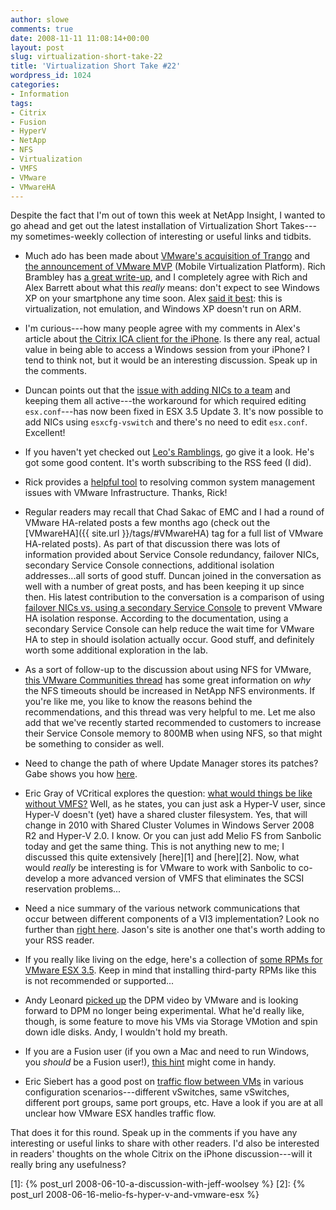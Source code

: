 ```yaml
---
author: slowe
comments: true
date: 2008-11-11 11:08:14+00:00
layout: post
slug: virtualization-short-take-22
title: 'Virtualization Short Take #22'
wordpress_id: 1024
categories:
- Information
tags:
- Citrix
- Fusion
- HyperV
- NetApp
- NFS
- Virtualization
- VMFS
- VMware
- VMwareHA
---
```


Despite the fact that I'm out of town this week at NetApp Insight, I wanted to go ahead and get out the latest installation of Virtualization Short Takes---my sometimes-weekly collection of interesting or useful links and tidbits.

* Much ado has been made about [VMware's acquisition of Trango](http://www.virtualization.info/2008/11/vmware-acquires-trango-hypervisor-is.html) and [the announcement of VMware MVP](http://vmware.com/company/news/releases/mvp.html) (Mobile Virtualization Platform). Rich Brambley has [a great write-up](http://vmetc.com/2008/11/11/what-does-vmware-mvp-provide-for-vdi-in-the-cloud-businesses-and-users/), and I completely agree with Rich and Alex Barrett about what this _really_ means: don't expect to see Windows XP on your smartphone any time soon. Alex [said it best](http://servervirtualization.blogs.techtarget.com/2008/11/10/vmware-mvp-does-not-equal-windows-xp-on-your-phone/): this is virtualization, not emulation, and Windows XP doesn't run on ARM.

* I'm curious---how many people agree with my comments in Alex's article about [the Citrix ICA client for the iPhone](http://searchservervirtualization.techtarget.com/news/article/0,289142,sid94_gci1337825,00.html). Is there any real, actual value in being able to access a Windows session from your iPhone? I tend to think not, but it would be an interesting discussion. Speak up in the comments.

* Duncan points out that the [issue with adding NICs to a team](http://www.yellow-bricks.com/2008/11/07/scripted-installs-and-nic-teaming/) and keeping them all active---the workaround for which required editing `esx.conf`---has now been fixed in ESX 3.5 Update 3. It's now possible to add NICs using `esxcfg-vswitch` and there's no need to edit `esx.conf`. Excellent!

* If you haven't yet checked out [Leo's Ramblings](http://lraikhman.blogsite.org/), go give it a look. He's got some good content. It's worth subscribing to the RSS feed (I did).

* Rick provides a [helpful tool](http://www.vmwarewolf.com/common-system-management-issues-in-vmware-infrastructure/) to resolving common system management issues with VMware Infrastructure. Thanks, Rick!

* Regular readers may recall that Chad Sakac of EMC and I had a round of VMware HA-related posts a few months ago (check out the [VMwareHA]({{ site.url }}/tags/#VMwareHA) tag for a full list of VMware HA-related posts). As part of that discussion there was lots of information provided about Service Console redundancy, failover NICs, secondary Service Console connections, additional isolation addresses...all sorts of good stuff. Duncan joined in the conversation as well with a number of great posts, and has been keeping it up since then. His latest contribution to the conversation is a comparison of using [failover NICs vs. using a secondary Service Console](http://www.yellow-bricks.com/2008/10/22/dasfailuredetectiontime-for-activestandby-cos-vswitch/) to prevent VMware HA isolation response. According to the documentation, using a secondary Service Console can help reduce the wait time for VMware HA to step in should isolation actually occur. Good stuff, and definitely worth some additional exploration in the lab.

* As a sort of follow-up to the discussion about using NFS for VMware, [this VMware Communities thread](http://communities.vmware.com/message/998849;jsessionid=8A39D2587146F5DEBDE5872BA14203AB) has some great information on _why_ the NFS timeouts should be increased in NetApp NFS environments. If you're like me, you like to know the reasons behind the recommendations, and this thread was very helpful to me. Let me also add that we've recently started recommended to customers to increase their Service Console memory to 800MB when using NFS, so that might be something to consider as well.

* Need to change the path of where Update Manager stores its patches? Gabe shows you how [here](http://www.gabesvirtualworld.com/?p=28).

* Eric Gray of VCritical explores the question: [what would things be like without VMFS?](http://www.vcritical.com/2008/10/what-would-things-be-like-without-vmfs/) Well, as he states, you can just ask a Hyper-V user, since Hyper-V doesn't (yet) have a shared cluster filesystem. Yes, that will change in 2010 with Shared Cluster Volumes in Windows Server 2008 R2 and Hyper-V 2.0. I know. Or you can just add Melio FS from Sanbolic today and get the same thing. This is not anything new to me; I discussed this quite extensively [here][1] and [here][2]. Now, what would _really_ be interesting is for VMware to work with Sanbolic to co-develop a more advanced version of VMFS that eliminates the SCSI reservation problems...

* Need a nice summary of the various network communications that occur between different components of a VI3 implementation? Look no further than [right here](http://www.boche.net/blog/?p=323). Jason's site is another one that's worth adding to your RSS reader.

* If you really like living on the edge, here's a collection of [some RPMs for VMware ESX 3.5](http://blog.barfoo.org/projects/rpms-for-vmware-esx-35). Keep in mind that installing third-party RPMs like this is not recommended or supported...

* Andy Leonard [picked up](http://andyleonard.com/2008/11/06/why-im-kinda-looking-forward-to-vi-4/) the DPM video by VMware and is looking forward to DPM no longer being experimental. What he'd really like, though, is some feature to move his VMs via Storage VMotion and spin down idle disks. Andy, I wouldn't hold my breath.

* If you are a Fusion user (if you own a Mac and need to run Windows, you _should_ be a Fusion user!), [this hint](http://www.macosxhints.com/article.php?story=20081024151237960) might come in handy.

* Eric Siebert has a good post on [traffic flow between VMs](http://itknowledgeexchange.techtarget.com/virtualization-pro/how-traffic-routes-between-vms-on-esx-hosts/) in various configuration scenarios---different vSwitches, same vSwitches, different port groups, same port groups, etc. Have a look if you are at all unclear how VMware ESX handles traffic flow.

That does it for this round. Speak up in the comments if you have any interesting or useful links to share with other readers. I'd also be interested in readers' thoughts on the whole Citrix on the iPhone discussion---will it really bring any usefulness?

[1]: {% post_url 2008-06-10-a-discussion-with-jeff-woolsey %}
[2]: {% post_url 2008-06-16-melio-fs-hyper-v-and-vmware-esx %}
